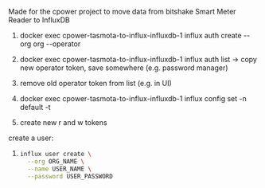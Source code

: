 Made for the cpower project to move data from bitshake Smart Meter Reader to InfluxDB





1. docker exec cpower-tasmota-to-influx-influxdb-1 influx auth create --org org --operator

2. docker exec cpower-tasmota-to-influx-influxdb-1 influx auth list -> copy new operator token, save somewhere (e.g. password manager)

3. remove old operator token from list (e.g. in UI)

4. docker exec cpower-tasmota-to-influx-influxdb-1 influx config set -n default -t <operator-token>

5. create new r and w tokens

create a user:

1. ```sh
   influx user create \
     --org ORG_NAME \
     --name USER_NAME \
     --password USER_PASSWORD
   ```